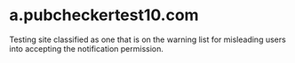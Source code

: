 # a.pubcheckertest10.com
Testing site classified as one that is on the warning list for misleading users into accepting the notification permission.
